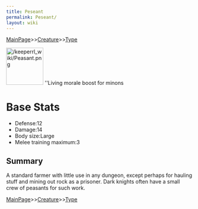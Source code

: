 ```yaml
---
title: Peseant
permalink: Peseant/
layout: wiki
---
```


[MainPage](/keeperrl_wiki/ "wikilink")>>[Creature](/keeperrl_wiki/Creature_Guide "wikilink")>>[Type](/keeperrl_wiki/Type "wikilink")

<img src="/keeperrl_wiki/Peasant.png" title="fig:/keeperrl_wiki/Peasant.png" alt="/keeperrl_wiki/Peasant.png" width="100" />
''Living morale boost for minons

Base Stats
==========

-   Defense:12
-   Damage:14
-   Body size:Large
-   Melee training maximum:3

Summary
-------

A standard farmer with little use in any dungeon, except perhaps for
hauling stuff and mining out rock as a prisoner. Dark knights often have
a small crew of peasants for such work.

[MainPage](/keeperrl_wiki/ "wikilink")>>[Creature](/keeperrl_wiki/Creature_Guide "wikilink")>>[Type](/keeperrl_wiki/Type "wikilink")


